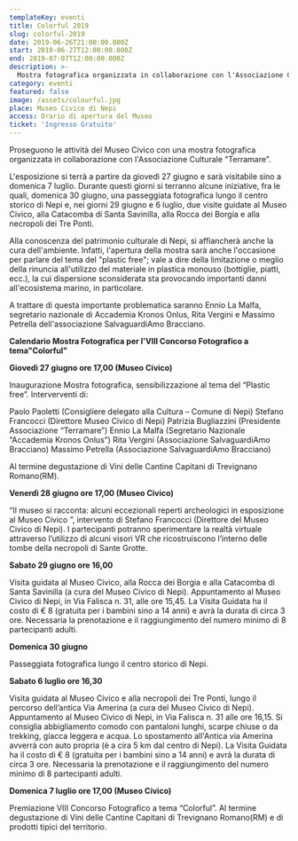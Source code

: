 ```yaml
---
templateKey: eventi
title: Colorful 2019
slug: colorful-2019
date: 2019-06-26T21:00:00.000Z
start: 2019-06-27T12:00:00.000Z
end: 2019-07-07T12:00:00.000Z
description: >-
  Mostra fotografica organizzata in collaborazione con l'Associazione Culturale Terramare. Passeggiata fotografica e visite guidate al Museo, alle Catacombe di Santa Savinilla ed alla Rocca dei Borgia
category: eventi
featured: false
image: /assets/colourful.jpg
place: Museo Civico di Nepi
access: Orario di apertura del Museo
ticket: 'Ingresso Gratuito'
---
```

Proseguono le attività del Museo Civico con una mostra fotografica organizzata in collaborazione con l'Associazione Culturale "Terramare".

L'esposizione si terrà a partire da giovedì 27 giugno e sarà visitabile sino a domenica 7 luglio. Durante questi giorni si terranno alcune iniziative, fra le quali, domenica 30 giugno, una passeggiata fotografica lungo il centro storico di Nepi e, nei giorni 29 giugno e 6 luglio, due visite guidate al Museo Civico, alla Catacomba di Santa Savinilla, alla Rocca dei Borgia e alla necropoli dei Tre Ponti.

Alla conoscenza del patrimonio culturale di Nepi, si affiancherà anche la cura dell'ambiente. Infatti, l'apertura della mostra sarà anche l'occasione per parlare del tema del "plastic free"; vale a dire della limitazione o meglio della rinuncia all'utilizzo del materiale in plastica monouso (bottiglie, piatti, ecc.), la cui dispersione sconsiderata sta provocando importanti danni all'ecosistema marino, in particolare.

A trattare di questa importante problematica saranno Ennio La Malfa, segretario nazionale di Accademia Kronos Onlus, Rita Vergini e Massimo Petrella dell'associazione SalvaguardiAmo Bracciano.

**Calendario Mostra Fotografica per l'VIII Concorso Fotografico a tema"Colorful"**

**Giovedì 27 giugno ore 17,00 (Museo Civico)**

Inaugurazione Mostra fotografica, sensibilizzazione al tema del “Plastic free”.
Interverventi di:

Paolo Paoletti (Consigliere delegato alla Cultura – Comune di Nepi)
Stefano Francocci (Direttore Museo Civico di Nepi)
Patrizia Bugliazzini (Presidente Associazione “Terramare”)
Ennio La Malfa (Segretario Nazionale “Accademia Kronos Onlus”)
Rita Vergini (Associazione SalvaguardiAmo Bracciano)
Massimo Petrella (Associazione SalvaguardiAmo Bracciano)

Al termine degustazione di Vini delle Cantine Capitani di Trevignano Romano(RM).

**Venerdì 28 giugno ore 17,00 (Museo Civico)**

“Il museo si racconta: alcuni eccezionali reperti archeologici in esposizione al Museo Civico ”, intervento di Stefano Francocci (Direttore del Museo Civico di Nepi).
I partecipanti potranno sperimentare la realtà virtuale attraverso l’utilizzo di alcuni visori VR che ricostruiscono l’interno delle tombe della necropoli di Sante Grotte.

**Sabato 29 giugno ore 16,00**

Visita guidata al Museo Civico, alla Rocca dei Borgia e alla Catacomba di Santa Savinilla (a cura del Museo Civico di Nepi).
Appuntamento al Museo Civico di Nepi, in Via Falisca n. 31, alle ore 15,45.
La Visita Guidata ha il costo di € 8 (gratuita per i bambini sino a 14 anni) e avrà la durata di circa 3 ore. Necessaria la prenotazione e il raggiungimento del numero minimo di 8 partecipanti adulti.

**Domenica 30 giugno**

Passeggiata fotografica lungo il centro storico di Nepi.

**Sabato 6 luglio ore 16,30**

Visita guidata al Museo Civico e alla necropoli dei Tre Ponti, lungo il percorso dell’antica Via Amerina (a cura del Museo Civico di Nepi).
Appuntamento al Museo Civico di Nepi, in Via Falisca n. 31 alle ore 16,15. Si consiglia abbigliamento comodo con pantaloni lunghi, scarpe chiuse o da trekking, giacca leggera e acqua. Lo spostamento all'Antica via Amerina avverrà con auto propria (è a cira 5 km dal centro di Nepi).
La Visita Guidata ha il costo di € 8 (gratuita per i bambini sino a 14 anni) e avrà la durata di circa 3 ore. Necessaria la prenotazione e il raggiungimento del numero minimo di 8 partecipanti adulti.

**Domenica 7 luglio ore 17,00 (Museo Civico)**

Premiazione VIII Concorso Fotografico a tema “Colorful”.
Al termine degustazione di Vini delle Cantine Capitani di Trevignano Romano(RM) e di prodotti tipici del territorio.

